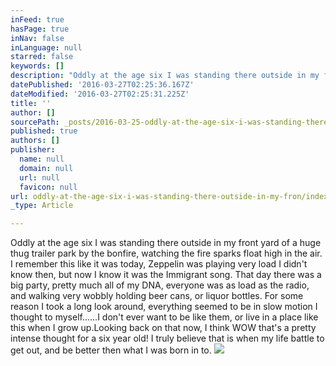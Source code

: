 ```yaml
---
inFeed: true
hasPage: true
inNav: false
inLanguage: null
starred: false
keywords: []
description: "Oddly at the age six I was standing there outside in my front yard of a huge thug trailer park by the bonfire, watching the fire sparks float high in the air. I remember this like it was today, Zeppelin was playing very load I didn't know then, but now I know it was the Immigrant song. That day there was a big party, pretty much all of my DNA, everyone was as load as the radio, and walking very wobbly holding beer cans, or liquor bottles. For some reason I took a long look around, everything seemed to be in slow motion I thought to myself......I don't ever want to be like them, or live in a place like this when I grow up.Looking back on that now, I think WOW that's a pretty intense thought for a six year old! I truly believe that is when my life battle to get out, and be better then what I was born in to.\_"
datePublished: '2016-03-27T02:25:36.167Z'
dateModified: '2016-03-27T02:25:31.225Z'
title: ''
author: []
sourcePath: _posts/2016-03-25-oddly-at-the-age-six-i-was-standing-there-outside-in-my-fron.md
published: true
authors: []
publisher:
  name: null
  domain: null
  url: null
  favicon: null
url: oddly-at-the-age-six-i-was-standing-there-outside-in-my-fron/index.html
_type: Article

---
```

Oddly at the age six I was standing there outside in my front yard of a huge thug trailer park by the bonfire, watching the fire sparks float high in the air. I remember this like it was today, Zeppelin was playing very load I didn't know then, but now I know it was the Immigrant song. That day there was a big party, pretty much all of my DNA, everyone was as load as the radio, and walking very wobbly holding beer cans, or liquor bottles. For some reason I took a long look around, everything seemed to be in slow motion I thought to myself......I don't ever want to be like them, or live in a place like this when I grow up.Looking back on that now, I think WOW that's a pretty intense thought for a six year old! I truly believe that is when my life battle to get out, and be better then what I was born in to. ![](https://the-grid-user-content.s3-us-west-2.amazonaws.com/ef256db0-469f-44ba-bc1b-8e8382c3227d.jpg)